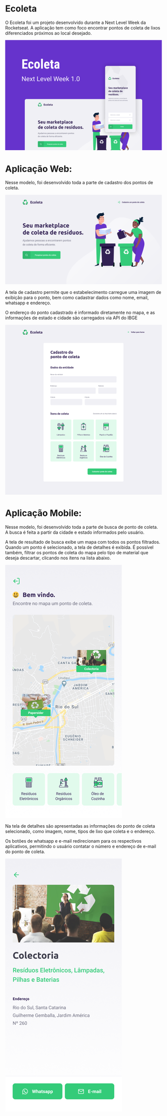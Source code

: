 # Ecoleta

<p>O Ecoleta foi um projeto desenvolvido durante a Next Level Week da Rocketseat. A aplicação tem como foco encontrar pontos de coleta de lixos diferenciados próximos ao local desejado.</p>

<img src="https://github.com/akitodr/Ecoleta/blob/master/Ecoleta.png">

# Aplicação Web:

<p>Nesse modelo, foi desenvolvido toda a parte de cadastro dos pontos de coleta.</p>

<img src="https://github.com/akitodr/Ecoleta/blob/master/Home.png">

<p>A tela de cadastro permite que o estabelecimento carregue uma imagem de exibição para o ponto, bem como cadastrar dados como nome, email, whatsapp e endereço.</p>
<p>O endereço do ponto cadastrado é informado diretamente no mapa, e as informações de estado e cidade são carregados via API do IBGE</p>

<img src="https://github.com/akitodr/Ecoleta/blob/master/Cadastro.png">

# Aplicação Mobile:

<p>Nesse modelo, foi desenvolvido toda a parte de busca de ponto de coleta. A busca é feita a partir da cidade e estado informados pelo usuário.</p>

<div align="center>
  <img src="https://github.com/akitodr/Ecoleta/blob/master/Início.png">
</div>

<p>A tela de resultado de busca exibe um mapa com todos os pontos filtrados. Quando um ponto é selecionado, a tela de detalhes é exibida. É possível também, filtrar os pontos de coleta do mapa pelo tipo de material que deseja descartar, clicando nos ítens na lista abaixo.</p>

<img src="https://github.com/akitodr/Ecoleta/blob/master/Home-Mobile.png">

<p>Na tela de detalhes são apresentadas as informações do ponto de coleta selecionado, como imagem, nome, tipos de lixo que coleta e o endereço.</p>
<p>Os botões de whatsapp e e-mail redirecionam para os respectivos aplicativos, permitindo o usuário contatar o número e endereço de e-mail do ponto de coleta.</p>

<img src="https://github.com/akitodr/Ecoleta/blob/master/Detalhes.png">
